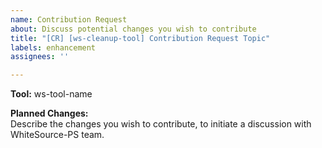 ```yaml
---
name: Contribution Request
about: Discuss potential changes you wish to contribute
title: "[CR] [ws-cleanup-tool] Contribution Request Topic"
labels: enhancement
assignees: ''

---
```


**Tool:** ws-tool-name  

**Planned Changes:**  
Describe the changes you wish to contribute, to initiate a discussion with WhiteSource-PS team.
